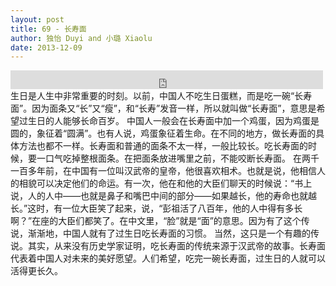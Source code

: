 ```yaml
---
layout: post
title: 69 - 长寿面
author: 独怡 Duyi and 小璐 Xiaolu
date: 2013-12-09
---
```


<iframe src="https://archive.org/embed/slowchinese_201909/Slow_Chinese_069.mp3" width="500" height="30" frameborder="0" webkitallowfullscreen="true" mozallowfullscreen="true" allowfullscreen></iframe>
生日是人生中非常重要的时刻。以前，中国人不吃生日蛋糕，而是吃一碗“长寿面”。因为面条又“长”又“瘦”，和“长寿”发音一样，所以就叫做“长寿面”，意思是希望过生日的人能够长命百岁。
中国人一般会在长寿面中加一个鸡蛋，因为鸡蛋是圆的，象征着“圆满”。也有人说，鸡蛋象征着生命。在不同的地方，做长寿面的具体方法也都不一样。长寿面和普通的面条不太一样，一般比较长。吃长寿面的时候，要一口气吃掉整根面条。在把面条放进嘴里之前，不能咬断长寿面。
在两千一百多年前，在中国有一位叫汉武帝的皇帝，他很喜欢相术。也就是说，他相信人的相貌可以决定他们的命运。有一次，他在和他的大臣们聊天的时候说：“书上说，人的人中——也就是鼻子和嘴巴中间的部分——如果越长，他的寿命也就越长。”这时，有一位大臣笑了起来，说，“彭祖活了八百年，他的人中得有多长啊？”在座的大臣们都笑了。在中文里，“脸”就是“面”的意思。因为有了这个传说，渐渐地，中国人就有了过生日吃长寿面的习惯。
当然，这只是一个有趣的传说。其实，从来没有历史学家证明，吃长寿面的传统来源于汉武帝的故事。长寿面代表着中国人对未来的美好愿望。人们希望，吃完一碗长寿面，过生日的人就可以活得更长久。
 
